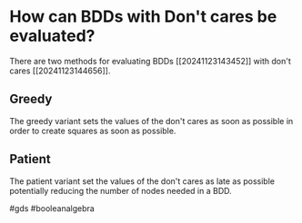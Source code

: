 # How can BDDs with Don't cares be evaluated?
There are two methods for evaluating BDDs [[20241123143452]] with don't cares [[20241123144656]].

## Greedy
The greedy variant sets the values of the don't cares as soon as possible in order to create squares as soon as possible. 

## Patient
The patient variant set the values of the don't cares as late as possible potentially reducing the number of nodes needed in a BDD.

#gds #booleanalgebra